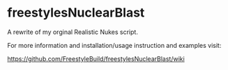# freestylesNuclearBlast
A rewrite of my orginal Realistic Nukes script.

For more information and installation/usage instruction and examples visit:

https://github.com/FreestyleBuild/freestylesNuclearBlast/wiki
